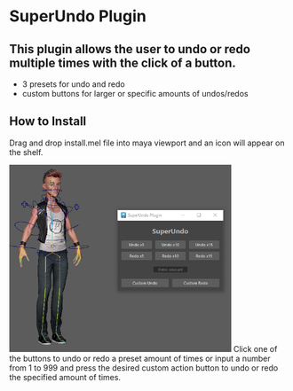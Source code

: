 # SuperUndo Plugin

## This plugin allows the user to undo or redo multiple times with the click of a button.

* 3 presets for undo and redo
* custom buttons for larger or specific amounts of undos/redos

## How to Install

Drag and drop install.mel file into maya viewport and an icon will appear on the shelf.

<img src="./images/SuperUndoOpen.png" width=400>
Click one of the buttons to undo or redo a preset amount of times or
input a number from 1 to 999 and press the desired custom action button to undo or redo the specified amount of times.
